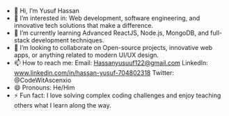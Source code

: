 - 👋 Hi, I’m Yusuf Hassan 
- 👀 I’m interested in: Web development, software engineering, and innovative tech solutions that make a difference.
- 🌱 I’m currently learning Advanced ReactJS, Node.js, MongoDB, and full-stack development techniques.
- 💞️ I’m looking to collaborate on Open-source projects, innovative web apps, or anything related to modern UI/UX design.
- 📫 How to reach me:
     Email: Hassanyusuuf122@gmail.com
     LinkedIn: www.linkedin.com/in/hassan-yusuf-704802318
     Twitter: @CodeWitAscenxio
- 😄 Pronouns: He/Him
- ⚡  Fun fact: I love solving complex coding challenges and enjoy teaching others what I learn along the way.

<!---
AscenxioBlog/AscenxioBlog is a ✨ special ✨ repository because its `README.md` (this file) appears on your GitHub profile.
You can click the Preview link to take a look at your changes.
--->

